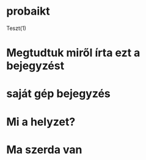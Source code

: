 # probaikt
Teszt(1)
# Megtudtuk miről írta ezt a bejegyzést
# saját gép bejegyzés
# Mi a helyzet?
# Ma szerda van
